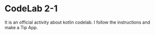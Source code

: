 # CodeLab 2-1
It is an official activity about kotlin codelab.
I follow the instructions and make a Tip App.